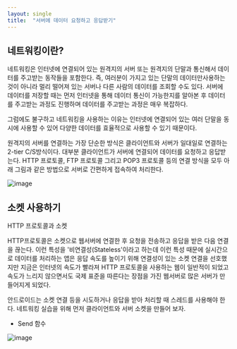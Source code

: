 ```yaml
---
layout: single
title:  "서버에 데이터 요청하고 응답받기"
---
```



## 네트워킹이란?   

네트워킹은 인터넷에 연결되어 있는 원격지의 서버 또는 원격지의 단말과 통신해서 데이터를 주고받는 동작들을 포함한다. 즉, 여러분이 가지고 있는 단말의 데이터만사용하는 것이 아니라 멀리 떨어져 있는 서버나 다른 사람의 데이터를 조회할 수도 있다. 서버에 데이터를 저장할 때는 먼저 인터넷을 통해 데이터 통신이 가능한지를 알아본 후 데이터를 주고받는 과정도 진행하며 데이터를 주고받는 과정은 매우 복잡하다.

그럼에도 불구하고 네트워킹을 사용하는 이유는 인터넷에 연결되어 있는 여러 단말을 동시에 사용할 수 있어 다양한 데이터를 효율적으로 사용할 수 있기 때문이다.

 

원격지의 서버를 연결하는 가장 단순한 방식은 클라이언트와 서버가 일대일로 연결하는 2-tier C/S방식이다. 대부분 클라이언트가 서버에 연결되어 데이터를 요청하고 응답받는다. HTTP 프로토콜, FTP 프로토콜 그리고 POP3 프로토콜 등의 연결 방식을 모두 아래 그림과 같은 방법으로 서버로 간편하게 접속하여 처리한다.   

![image](https://user-images.githubusercontent.com/73388615/144775177-6e22238e-9eea-4de1-8980-539bb705408c.png)


## 소켓 사용하기


HTTP 프로토콜과 소켓

HTTP프로토콜은 소켓으로 웹서버에 연결한 후 요청을 전송하고 응답을 받은 다음 연결을 끊는다. 이런 특성을 '비연결성(Stateless'이라고 하는데 이런 특성 때문에 실시간으로 데이터를 처리하는 앱은 응답 속도를 높이기 위해 연결성이 있는 소켓 연결을 선호했지만 지금은 인터넷의 속도가 빨라져 HTTP 프로토콜을 사용하는 웹이 일반적이 되었고 속도가 느리지 않으면서도 국제 표준을 따른다는 장점을 가진 웹서버로 많은 서버가 만들어지게 되었다.

 
안드로이드는 소켓 연결 등을 시도하거나 응답을 받아 처리할 때 스레드를 사용해야 한다. 네트워킹 실습을 위해 먼저 클라이언트와 서버 소켓을 만들어 보자. 


- Send 함수   

![image](https://user-images.githubusercontent.com/73388615/144776034-f65e6b9a-b2bb-40ad-8c25-b7138399f234.png)







